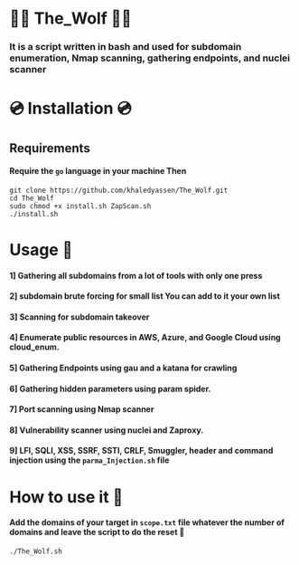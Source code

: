 # 🐺️🐺️ The_Wolf 🐺️🐺️

### It is a script written in bash and used for subdomain enumeration, Nmap scanning, gathering endpoints, and nuclei scanner

# 💿️ Installation 💿️ 

## Requirements 

#### Require the `go` language in your machine Then

```
git clone https://github.com/khaledyassen/The_Wolf.git
cd The_Wolf
sudo chmod +x install.sh ZapScan.sh
./install.sh
```

# Usage 🎯

#### 1] Gathering all subdomains from a lot of tools with only one press  

#### 2] subdomain brute forcing for small list You can add to it your own list 

#### 3] Scanning for subdomain takeover  

#### 4] Enumerate public resources in AWS, Azure, and Google Cloud using cloud_enum.

#### 5] Gathering Endpoints using gau and a katana for crawling

#### 6] Gathering hidden parameters using param spider. 

#### 7] Port scanning using Nmap scanner

#### 8] Vulnerability scanner using nuclei and Zaproxy.

#### 9] LFI, SQLI, XSS, SSRF, SSTI, CRLF, Smuggler, header and command injection using the `parma_Injection.sh` file  

# How to use it 🐺️

#### Add the domains of your target in `scope.txt` file whatever the number of domains and leave the script to do the reset 🐺️

```
./The_Wolf.sh
```
